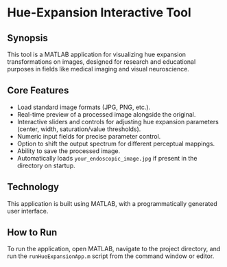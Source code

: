 # Hue-Expansion Interactive Tool

## Synopsis

This tool is a MATLAB application for visualizing hue expansion transformations on images, designed for research and educational purposes in fields like medical imaging and visual neuroscience.

## Core Features

* Load standard image formats (JPG, PNG, etc.).
* Real-time preview of a processed image alongside the original.
* Interactive sliders and controls for adjusting hue expansion parameters (center, width, saturation/value thresholds).
* Numeric input fields for precise parameter control.
* Option to shift the output spectrum for different perceptual mappings.
* Ability to save the processed image.
* Automatically loads `your_endoscopic_image.jpg` if present in the directory on startup.

## Technology

This application is built using MATLAB, with a programmatically generated user interface.

## How to Run

To run the application, open MATLAB, navigate to the project directory, and run the `runHueExpansionApp.m` script from the command window or editor.